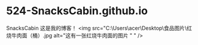 # 524-SnacksCabin.github.io
SnacksCabin
这是我的博客！
<img src="C:\Users\acer\Desktop\食品图片\红烧牛肉面（桶）.jpg alt="这有一张红烧牛肉面的图片 " " />
